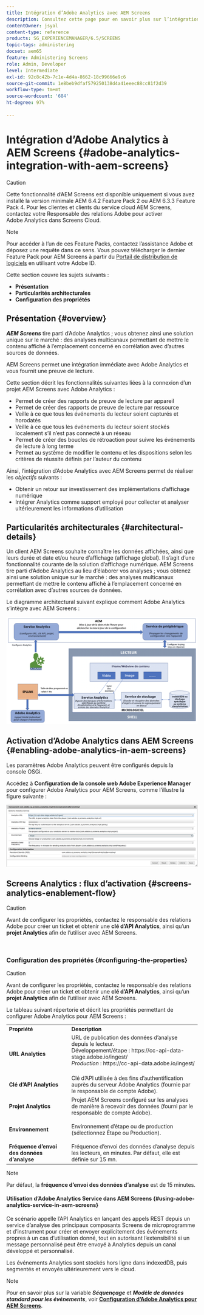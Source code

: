 ```yaml
---
title: Intégration d’Adobe Analytics avec AEM Screens
description: Consultez cette page pour en savoir plus sur l’intégration immédiate d’AEM Screens avec Adobe Analytics. AEM Screens vous fournit également une preuve de lecture.
contentOwner: jsyal
content-type: reference
products: SG_EXPERIENCEMANAGER/6.5/SCREENS
topic-tags: administering
docset: aem65
feature: Administering Screens
role: Admin, Developer
level: Intermediate
exl-id: 92c8c42b-7c1e-4d4a-8662-18c99666e9c6
source-git-commit: 1e8beb9dfaf579250138d4a41eeec88cc81f2d39
workflow-type: tm+mt
source-wordcount: '684'
ht-degree: 97%

---
```


# Intégration d’Adobe Analytics à AEM Screens {#adobe-analytics-integration-with-aem-screens}

>[!CAUTION]
>
>Cette fonctionnalité d’AEM Screens est disponible uniquement si vous avez installé la version minimale AEM 6.4.2 Feature Pack 2 ou AEM 6.3.3 Feature Pack 4. Pour les clientes et clients du service cloud AEM Screens, contactez votre Responsable des relations Adobe pour activer Adobe Analytics dans Screens Cloud.

>[!NOTE]
>
>Pour accéder à l’un de ces Feature Packs, contactez l’assistance Adobe et déposez une requête dans ce sens. Vous pouvez télécharger le dernier Feature Pack pour AEM Screens à partir du [Portail de distribution de logiciels](https://experience.adobe.com/#/downloads/content/software-distribution/en/aem.html) en utilisant votre Adobe ID.

Cette section couvre les sujets suivants :

* **Présentation**
* **Particularités architecturales**
* **Configuration des propriétés**

## Présentation {#overview}

***AEM Screens*** tire parti d’Adobe Analytics ; vous obtenez ainsi une solution unique sur le marché : des analyses multicanaux permettant de mettre le contenu affiché à l’emplacement concerné en corrélation avec d’autres sources de données.

AEM Screens permet une intégration immédiate avec Adobe Analytics et vous fournit une preuve de lecture.

Cette section décrit les fonctionnalités suivantes liées à la connexion d’un projet AEM Screens avec Adobe Analytics :

* Permet de créer des rapports de preuve de lecture par appareil
* Permet de créer des rapports de preuve de lecture par ressource
* Veille à ce que tous les événements du lecteur soient capturés et horodatés
* Veille à ce que tous les événements du lecteur soient stockés localement s’il n’est pas connecté à un réseau
* Permet de créer des boucles de rétroaction pour suivre les événements de lecture à long terme
* Permet au système de modifier le contenu et les dispositions selon les critères de réussite définis par l’auteur du contenu

Ainsi, l’intégration d’Adobe Analytics avec AEM Screens permet de réaliser les *objectifs* suivants :

* Obtenir un retour sur investissement des implémentations d’affichage numérique
* Intégrer Analytics comme support employé pour collecter et analyser ultérieurement les informations d’utilisation

## Particularités architecturales {#architectural-details}

Un client AEM Screens souhaite connaître les données affichées, ainsi que leurs durée et date et/ou heure d’affichage (affichage global). Il s’agit d’une fonctionnalité courante de la solution d’affichage numérique. AEM Screens tire parti d’Adobe Analytics au lieu d’élaborer vos analyses ; vous obtenez ainsi une solution unique sur le marché : des analyses multicanaux permettant de mettre le contenu affiché à l’emplacement concerné en corrélation avec d’autres sources de données.

Le diagramme architectural suivant explique comment Adobe Analytics s’intègre avec AEM Screens :

![screen_shot_2018-09-12at85611am](assets/screen_shot_2018-09-12at85611am.png)

## Activation d’Adobe Analytics dans AEM Screens {#enabling-adobe-analytics-in-aem-screens}

Les paramètres Adobe Analytics peuvent être configurés depuis la console OSGi.

Accédez à **Configuration de la console web Adobe Experience Manager** pour configurer Adobe Analytics pour AEM Screens, comme l’illustre la figure suivante :

![screen_shot_2018-09-04at25550pm](assets/screen_shot_2018-09-04at25550pm.png)

## Screens Analytics : flux d’activation {#screens-analytics-enablement-flow}

>[!CAUTION]
>
>Avant de configurer les propriétés, contactez le responsable des relations Adobe pour créer un ticket et obtenir une **clé d’API Analytics**, ainsi qu’un **projet Analytics** afin de l’utiliser avec AEM Screens.

![]()

### Configuration des propriétés {#configuring-the-properties}

>[!CAUTION]
>
>Avant de configurer les propriétés, contactez le responsable des relations Adobe pour créer un ticket et obtenir une **clé d’API Analytics**, ainsi qu’un **projet Analytics** afin de l’utiliser avec AEM Screens.

Le tableau suivant répertorie et décrit les propriétés permettant de configurer Adobe Analytics pour AEM Screens :

<table>
 <tbody>
  <tr>
   <td><strong>Propriété</strong></td>
   <td><strong>Description</strong></td>
  </tr>
  <tr>
   <td><strong>URL Analytics</strong></td>
   <td>URL de publication des données d’analyse depuis le lecteur. <br>
   Développement/étape</em> : https://cc-api-data-stage.adobe.io/ingest/<br /> <em>Production</em> : https://cc-api-data.adobe.io/ingest/<br /> <br /></td>
  </tr>
  <tr>
   <td><strong>Clé d’API Analytics</strong></td>
   <td>Clé d’API utilisée à des fins d’authentification auprès du serveur Adobe Analytics (fournie par le responsable de compte Adobe).</td>
  </tr>
  <tr>
   <td><strong>Projet Analytics</strong></td>
   <td>Projet AEM Screens configuré sur les analyses de manière à recevoir des données (fourni par le responsable de compte Adobe).</td>
  </tr>
  <tr>
   <td><strong>Environnement</strong></td>
   <td><p>Environnement d’étape ou de production (sélectionnez Étape ou Production).</p></td>
  </tr>
  <tr>
   <td><strong>Fréquence d’envoi des données d’analyse</strong></td>
   <td>Fréquence d’envoi des données d’analyse depuis les lecteurs, en minutes. Par défaut, elle est définie sur 15 mn.</td>
  </tr>
 </tbody>
</table>

>[!NOTE]
>
>Par défaut, la **fréquence d’envoi des données d’analyse** est de 15 minutes.

#### Utilisation d’Adobe Analytics Service dans AEM Screens {#using-adobe-analytics-service-in-aem-screens}

Ce scénario appelle l’API Analytics en lançant des appels REST depuis un service d’analyse des principaux composants Screens de microprogramme et d’instrument pour créer et envoyer explicitement des événements propres à un cas d’utilisation donné, tout en autorisant l’extensibilité si un message personnalisé peut être envoyé à Analytics depuis un canal développé et personnalisé.

Les événements Analytics sont stockés hors ligne dans indexedDB, puis segmentés et envoyés ultérieurement vers le cloud.

>[!NOTE]
>
>Pour en savoir plus sur la variable ***Séquençage*** et ***Modèle de données standard pour les événements***, voir **[Configuration d’Adobe Analytics pour AEM Screens](configuring-adobe-analytics-aem-screens.md)**.

